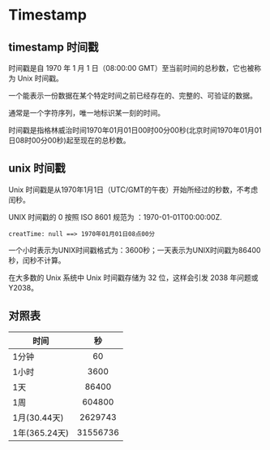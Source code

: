 # Timestamp

## timestamp 时间戳
时间戳是自 1970 年 1 月 1 日（08:00:00 GMT）至当前时间的总秒数，它也被称为 Unix 时间戳。

一个能表示一份数据在某个特定时间之前已经存在的、完整的、可验证的数据。

通常是一个字符序列，唯一地标识某一刻的时间。

时间戳是指格林威治时间1970年01月01日00时00分00秒(北京时间1970年01月01日08时00分00秒)起至现在的总秒数。

## unix 时间戳
Unix 时间戳是从1970年1月1日（UTC/GMT的午夜）开始所经过的秒数，不考虑闰秒。

UNIX 时间戳的 0 按照 ISO 8601 规范为 ：1970-01-01T00:00:00Z.

`creatTime: null ==> 1970年01月01日08点00分`

一个小时表示为UNIX时间戳格式为：3600秒；一天表示为UNIX时间戳为86400秒，闰秒不计算。

在大多数的 Unix 系统中 Unix 时间戳存储为 32 位，这样会引发 2038 年问题或 Y2038。

## 对照表
时间|秒
---|:---:
1分钟|60
1小时|3600
1天|86400
1周|604800
1月(30.44天)|2629743
1年(365.24天)|31556736

